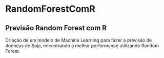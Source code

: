 # RandomForestComR
## Previsão Random Forest com R
Criação de um modelo de Machine Learning para fazer a previsão de doenças de Soja, encontrando a melhor performance utilizando Random Forest.
